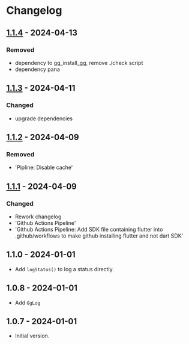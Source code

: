 # Changelog

## [1.1.4] - 2024-04-13

### Removed

- dependency to gg\_install\_gg, remove ./check script
- dependency pana

## [1.1.3] - 2024-04-11

### Changed

- upgrade dependencies

## [1.1.2] - 2024-04-09

### Removed

- 'Pipline: Disable cache'

## [1.1.1] - 2024-04-09

### Changed

- Rework changelog
- 'Github Actions Pipeline'
- 'Github Actions Pipeline: Add SDK file containing flutter into .github/workflows to make github installing flutter and not dart SDK'

## 1.1.0 - 2024-01-01

- Add `logStatus()` to log a status directly.

## 1.0.8 - 2024-01-01

- Add `GgLog`

## 1.0.7 - 2024-01-01

- Initial version.

[1.1.4]: https://github.com/inlavigo/gg_status_printer/compare/1.1.3...1.1.4
[1.1.3]: https://github.com/inlavigo/gg_status_printer/compare/1.1.2...1.1.3
[1.1.2]: https://github.com/inlavigo/gg_status_printer/compare/1.1.1...1.1.2
[1.1.1]: https://github.com/inlavigo/gg_status_printer/compare/1.1.0...1.1.1
